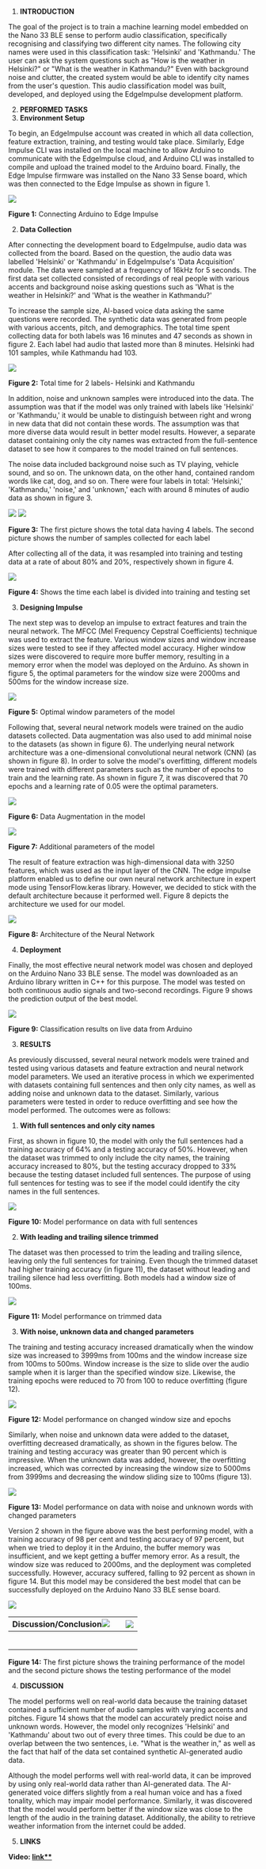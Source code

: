 ﻿
1. **INTRODUCTION**

The goal of the project is to train a machine learning model embedded on the Nano 33 BLE sense to perform audio classification, specifically recognising and classifying two different city names. The following city names were used in this classification task: 'Helsinki' and 'Kathmandu.' The user can ask the system questions such as "How is the weather in Helsinki?" or "What is the weather in Kathmandu?" Even with background noise and clutter, the created system would be able to identify city names from the user's question. This audio classification model was built, developed, and deployed using the EdgeImpulse development platform.

2. **PERFORMED TASKS**
1. **Environment Setup**

To begin, an EdgeImpulse account was created in which all data collection, feature extraction, training, and testing would take place. Similarly, Edge Impulse CLI was installed on the local machine to allow Arduino to communicate with the EdgeImpulse cloud, and Arduino CLI was installed to compile and upload the trained model to the Arduino board. Finally, the Edge Impulse firmware was installed on the Nano 33 Sense board, which was then connected to the Edge Impulse as shown in figure 1.

![](Aspose.Words.b0d7dae5-b0e3-4c10-b0a1-2f872437c605.002.png)

**Figure 1:** Connecting Arduino to Edge Impulse

2. **Data Collection**

After connecting the development board to EdgeImpulse, audio data was collected from the board. Based on the question, the audio data was labelled 'Helsinki' or 'Kathmandu' in EdgeImpulse's 'Data Acquisition’ module. The data were sampled at a frequency of 16kHz for 5 seconds. The first data set collected consisted of recordings of real people with various accents and background noise asking questions such as 'What is the weather in Helsinki?' and 'What is the weather in Kathmandu?'

To increase the sample size, AI-based voice data asking the same questions were recorded. The synthetic data was generated from people with various accents, pitch, and demographics. The total time spent collecting data for both labels was 16 minutes and 47 seconds as shown in figure 2. Each label had audio that lasted more than 8 minutes. Helsinki had 101 samples, while Kathmandu had 103.

![](Aspose.Words.b0d7dae5-b0e3-4c10-b0a1-2f872437c605.003.png)

**Figure 2:** Total time for 2 labels- Helsinki and Kathmandu

In addition, noise and unknown samples were introduced into the data. The assumption was that if the model was only trained with labels like 'Helsinki' or 'Kathmandu,' it would be unable to distinguish between right and wrong in new data that did not contain these words. The assumption was that more diverse data would result in better model results. However, a separate dataset containing only the city names was extracted from the full-sentence dataset to see how it compares to the model trained on full sentences.

The noise data included background noise such as TV playing, vehicle sound, and so on. The unknown data, on the other hand, contained random words like cat, dog, and so on. There were four labels in total: 'Helsinki,' 'Kathmandu,' 'noise,' and 'unknown,' each with around 8 minutes of audio data as shown in figure 3.

![](Aspose.Words.b0d7dae5-b0e3-4c10-b0a1-2f872437c605.004.png) ![](Aspose.Words.b0d7dae5-b0e3-4c10-b0a1-2f872437c605.005.png)

**Figure 3:** The first picture shows the total data having 4 labels. The second picture shows the number of samples collected for each label

After collecting all of the data, it was resampled into training and testing data at a rate of about 80% and 20%, respectively shown in figure 4.

![](Aspose.Words.b0d7dae5-b0e3-4c10-b0a1-2f872437c605.006.png)

**Figure 4:** Shows the time each label is divided into training and testing set

3. **Designing Impulse**

The next step was to develop an impulse to extract features and train the neural network. The MFCC (Mel Frequency Cepstral Coefficients) technique was used to extract the feature. Various window sizes and window increase sizes were tested to see if they affected model accuracy. Higher window sizes were discovered to require more buffer memory, resulting in a memory error when the model was deployed on the Arduino. As shown in figure 5, the optimal parameters for the window size were 2000ms and 500ms for the window increase size.

![](Aspose.Words.b0d7dae5-b0e3-4c10-b0a1-2f872437c605.007.png)

**Figure 5:** Optimal window parameters of the model

Following that, several neural network models were trained on the audio datasets collected. Data augmentation was also used to add minimal noise to the datasets (as shown in figure 6). The underlying neural network architecture was a one-dimensional convolutional neural network (CNN) (as shown in figure 8). In order to solve the model's overfitting, different models were trained with different parameters such as the number of epochs to train and the learning rate. As shown in figure 7, it was discovered that 70 epochs and a learning rate of 0.05 were the optimal parameters.

![](Aspose.Words.b0d7dae5-b0e3-4c10-b0a1-2f872437c605.008.png)

**Figure 6:** Data Augmentation in the model

![](Aspose.Words.b0d7dae5-b0e3-4c10-b0a1-2f872437c605.009.png)

**Figure 7:** Additional parameters of the model

The result of feature extraction was high-dimensional data with 3250 features, which was used as the input layer of the CNN. The edge impulse platform enabled us to define our own neural network architecture in expert mode using TensorFlow.keras library. However, we decided to stick with the default architecture because it performed well. Figure 8 depicts the architecture we used for our model.

![](Aspose.Words.b0d7dae5-b0e3-4c10-b0a1-2f872437c605.010.png)

**Figure 8:** Architecture of the Neural Network

4. **Deployment**

Finally, the most effective neural network model was chosen and deployed on the Arduino Nano 33 BLE sense. The model was downloaded as an Arduino library written in C++ for this purpose. The model was tested on both continuous audio signals and two-second recordings. Figure 9 shows the prediction output of the best model.

![](Aspose.Words.b0d7dae5-b0e3-4c10-b0a1-2f872437c605.011.png)

**Figure 9:** Classification results on live data from Arduino

3. **RESULTS**

As previously discussed, several neural network models were trained and tested using various datasets and feature extraction and neural network model parameters. We used an iterative process in which we experimented with datasets containing full sentences and then only city names, as well as adding noise and unknown data to the dataset. Similarly, various parameters were tested in order to reduce overfitting and see how the model performed. The outcomes were as follows:

1. **With full sentences and only city names**

First, as shown in figure 10, the model with only the full sentences had a training accuracy of 64% and a testing accuracy of 50%. However, when the dataset was trimmed to only include the city names, the training accuracy increased to 80%, but the testing accuracy dropped to 33% because the testing dataset included full sentences. The purpose of using full sentences for testing was to see if the model could identify the city names in the full sentences.

![](Aspose.Words.b0d7dae5-b0e3-4c10-b0a1-2f872437c605.012.png)

**Figure 10:** Model performance on data with full sentences

2. **With leading and trailing silence trimmed**

The dataset was then processed to trim the leading and trailing silence, leaving only the full sentences for training. Even though the trimmed dataset had higher training accuracy (in figure 11), the dataset without leading and trailing silence had less overfitting. Both models had a window size of 100ms.

![](Aspose.Words.b0d7dae5-b0e3-4c10-b0a1-2f872437c605.013.png)

**Figure 11:** Model performance on trimmed data

3. **With noise, unknown data and changed parameters**

The training and testing accuracy increased dramatically when the window size was increased to 3999ms from 100ms and the window increase size from 100ms to 500ms. Window increase is the size to slide over the audio sample when it is larger than the specified window size. Likewise, the training epochs were reduced to 70 from 100 to reduce overfitting (figure 12).

![](Aspose.Words.b0d7dae5-b0e3-4c10-b0a1-2f872437c605.014.png)

**Figure 12:** Model performance on changed window size and epochs

Similarly, when noise and unknown data were added to the dataset, overfitting decreased dramatically, as shown in the figures below. The training and testing accuracy was greater than 90 percent which is impressive. When the unknown data was added, however, the overfitting increased, which was corrected by increasing the window size to 5000ms from 3999ms and decreasing the window sliding size to 100ms (figure 13).

![](Aspose.Words.b0d7dae5-b0e3-4c10-b0a1-2f872437c605.015.png)

**Figure 13:** Model performance on data with noise and unknown words with changed parameters

Version 2 shown in the figure above was the best performing model, with a training accuracy of 98 per cent and testing accuracy of 97 percent, but when we tried to deploy it in the Arduino, the buffer memory was insufficient, and we kept getting a buffer memory error. As a result, the window size was reduced to 2000ms, and the deployment was completed successfully. However, accuracy suffered, falling to 92 percent as shown in figure 14. But this model may be considered the best model that can be successfully deployed on the Arduino Nano 33 BLE sense board.

![](Aspose.Words.b0d7dae5-b0e3-4c10-b0a1-2f872437c605.016.png)

| **Discussion/Conclusion![](Aspose.Words.b0d7dae5-b0e3-4c10-b0a1-2f872437c605.017.jpeg)** |      | ![](Aspose.Words.b0d7dae5-b0e3-4c10-b0a1-2f872437c605.018.jpeg) |
| ---------------------------------------------------------------------------------------- | :--- | --------------------------------------------------------------- |
|                                                                                          |      |                                                                 |
|                                                                                          |      |                                                                 |
|                                                                                          |
|                                                                                          |      |                                                                 |
|                                                                                          |      |                                                                 |
|                                                                                          |      |                                                                 |
**Figure 14:** The first picture shows the training performance of the model and the second picture shows the testing performance of the model

4. **DISCUSSION**

The model performs well on real-world data because the training dataset contained a sufficient number of audio samples with varying accents and pitches. Figure 14 shows that the model can accurately predict noise and unknown words. However, the model only recognizes 'Helsinki' and 'Kathmandu' about two out of every three times. This could be due to an overlap between the two sentences, i.e. "What is the weather in," as well as the fact that half of the data set contained synthetic AI-generated audio data.

Although the model performs well with real-world data, it can be improved by using only real-world data rather than AI-generated data. The AI-generated voice differs slightly from a real human voice and has a fixed tonality, which may impair model performance. Similarly, it was discovered that the model would perform better if the window size was close to the length of the audio in the training dataset. Additionally, the ability to retrieve weather information from the internet could be added.

5. **LINKS**

**Video: [link**](https://drive.google.com/file/d/1rJc8_FerMrilo4f-YniGXwXV5bDJKjCP/view?usp=sharing)**
